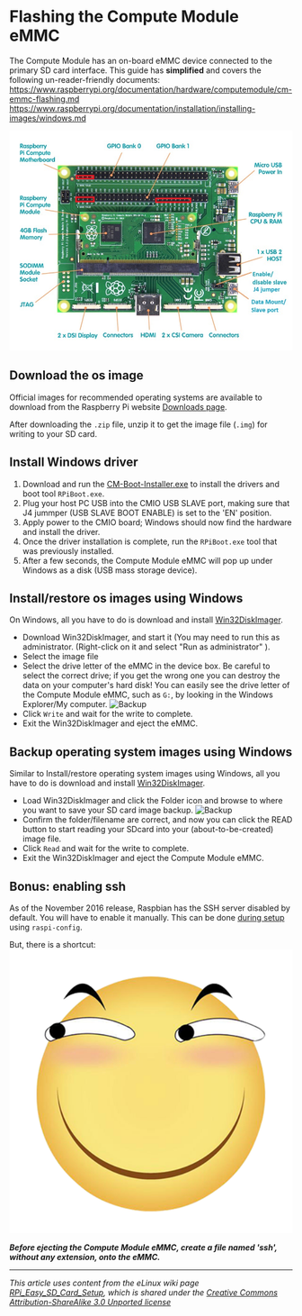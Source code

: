 # Flashing the Compute Module eMMC

The Compute Module has an on-board eMMC device connected to the primary SD card interface. This guide has **simplified** and covers the following un-reader-friendly documents:
https://www.raspberrypi.org/documentation/hardware/computemodule/cm-emmc-flashing.md
https://www.raspberrypi.org/documentation/installation/installing-images/windows.md

![CM Hardware](Raspberry_Compute_Modules.jpg)
## Download the os image

Official images for recommended operating systems are available to download from the Raspberry Pi website [Downloads page](https://downloads.raspberrypi.org/raspbian_lite_latest).

After downloading the `.zip` file, unzip it to get the image file (`.img`) for writing to your SD card.

## Install Windows driver 

1. Download and run the [CM-Boot-Installer.exe](https://www.raspberrypi.org/documentation/hardware/computemodule/CM-Boot-Installer.exe) to install the drivers and boot tool `RPiBoot.exe`.
1. Plug your host PC USB into the CMIO USB SLAVE port, making sure that J4 jummper (USB SLAVE BOOT ENABLE) is set to the 'EN' position.
1. Apply power to the CMIO board; Windows should now find the hardware and install the driver.
1. Once the driver installation is complete, run the `RPiBoot.exe` tool that was previously installed.
1. After a few seconds, the Compute Module eMMC will pop up under Windows as a disk (USB mass storage device).

## Install/restore os images using Windows

On Windows, all you have to do is download and install [Win32DiskImager](http://sourceforge.net/projects/win32diskimager/).
- Download Win32DiskImager, and start it (You may need to run this as administrator. (Right-click on it and select "Run as administrator" ).
- Select the image file
- Select the drive letter of the eMMC in the device box. Be careful to select the correct drive; if you get the wrong one you can destroy the data on your computer's hard disk! You can easily see the drive letter of the Compute Module eMMC, such as `G:`, by looking in the Windows Explorer/My computer. 
![Backup](https://gladysproject.com/assets/images/pages/installation/win32diskimager.jpg)
- Click `Write` and wait for the write to complete.
- Exit the Win32DiskImager and eject the eMMC.

## Backup operating system images using Windows
Similar to Install/restore operating system images using Windows, all you have to do is download and install [Win32DiskImager](http://sourceforge.net/projects/win32diskimager/).
- Load Win32DiskImager and click the Folder icon and browse to where you want to save your SD card image backup.
![Backup](http://www.winchmedia.com/tech/rpi/sd_backup_tips/pi_backup_step3.jpg)
- Confirm the folder/filename are correct, and now you can click the READ button to start reading your SDcard into your (about-to-be-created) image file.
- Click `Read` and wait for the write to complete.
- Exit the Win32DiskImager and eject the Compute Module eMMC.

## Bonus: enabling ssh
As of the November 2016 release, Raspbian has the SSH server disabled by default. You will have to enable it manually. This can be done [during setup](raspbian-lite-setup.md) using `raspi-config`.

But, there is a shortcut:![huaji](huaji.png)

***Before ejecting the Compute Module eMMC, create a file named 'ssh', without any extension, onto the eMMC.***

---

*This article uses content from the eLinux wiki page [RPi_Easy_SD_Card_Setup](http://elinux.org/RPi_Easy_SD_Card_Setup), which is shared under the [Creative Commons Attribution-ShareAlike 3.0 Unported license](http://creativecommons.org/licenses/by-sa/3.0/)*
